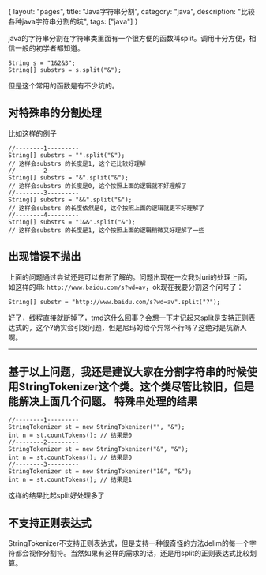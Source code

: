 {
layout: "pages",
title: "Java字符串分割",
category: "java",
description: "比较各种java字符串分割的坑",
tags: ["java"]
}

java的字符串分割在字符串类里面有一个很方便的函数叫split。调用十分方便，相信一般的初学者都知道。
```{java}
String s = "1&2&3";
String[] substrs = s.split("&");
```

但是这个常用的函数是有不少坑的。

对特殊串的分割处理
---
比如这样的例子
```{java}
//--------1---------
String[] substrs = "".split("&"); 
// 这样会substrs 的长度是1, 这个还比较好理解
//--------2---------
String[] substrs = "&".split("&"); 
// 这样会substrs 的长度是0, 这个按照上面的逻辑就不好理解了
//--------3---------
String[] substrs = "&&".split("&"); 
// 这样会substrs 的长度依然是0, 这个按照上面的逻辑就更不好理解了
//--------4---------
String[] substrs = "1&&".split("&"); 
// 这样会substrs 的长度是1, 这个按照上面的逻辑稍微又好理解了一些
```

出现错误不抛出
---
上面的问题通过尝试还是可以有所了解的。问题出现在一次我对uri的处理上面，如这样的串: `http://www.baidu.com/s?wd=av`，ok现在我要分割这个问号了：
```{java}
String[] substr = "http://www.baidu.com/s?wd=av".split("?");
```
好了，线程直接就断掉了，tmd这什么回事？会想一下才记起来split是支持正则表达式的，这个?确实会引发问题，但是尼玛的给个异常不行吗？这绝对是坑新人啊。

-----------

基于以上问题，我还是建议大家在分割字符串的时候使用StringTokenizer这个类。这个类尽管比较旧，但是能解决上面几个问题。
特殊串处理的结果
---

```{java}
//--------1---------
StringTokenizer st = new StringTokenizer("", "&");
int n = st.countTokens(); // 结果是0
//--------2---------
StringTokenizer st = new StringTokenizer("&", "&");
int n = st.countTokens(); // 结果是0
//--------3---------
StringTokenizer st = new StringTokenizer("1&", "&");
int n = st.countTokens(); // 结果是1
```
这样的结果比起split好处理多了

不支持正则表达式
---
StringTokenizer不支持正则表达式，但是支持一种很奇怪的方法delim的每一个字符都会视作分割符。当然如果有这样的需求的话，还是用split的正则表达式比较划算。


